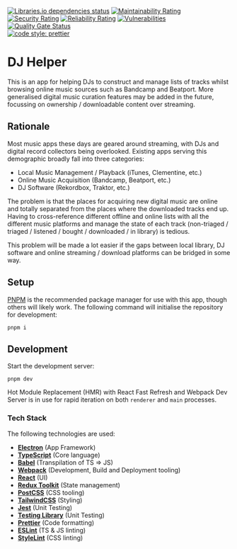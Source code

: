 [![Libraries.io dependencies status](https://img.shields.io/librariesio/release/github/goosewobbler/dj-helper)](https://libraries.io/github/goosewobbler/dj-helper) [![Maintainability Rating](https://sonarcloud.io/api/project_badges/measure?project=goosewobbler_dj-helper&metric=sqale_rating)](https://sonarcloud.io/dashboard?id=goosewobbler_dj-helper) [![Security Rating](https://sonarcloud.io/api/project_badges/measure?project=goosewobbler_dj-helper&metric=security_rating)](https://sonarcloud.io/dashboard?id=goosewobbler_dj-helper) [![Reliability Rating](https://sonarcloud.io/api/project_badges/measure?project=goosewobbler_dj-helper&metric=reliability_rating)](https://sonarcloud.io/dashboard?id=goosewobbler_dj-helper) [![Vulnerabilities](https://sonarcloud.io/api/project_badges/measure?project=goosewobbler_dj-helper&metric=vulnerabilities)](https://sonarcloud.io/dashboard?id=goosewobbler_dj-helper) [![Quality Gate Status](https://sonarcloud.io/api/project_badges/measure?project=goosewobbler_dj-helper&metric=alert_status)](https://sonarcloud.io/dashboard?id=goosewobbler_dj-helper)  
[![code style: prettier](https://img.shields.io/badge/code_style-prettier-ff69b4.svg)](https://github.com/prettier/prettier)

# DJ Helper

This is an app for helping DJs to construct and manage lists of tracks whilst browsing online music sources such as Bandcamp and Beatport. More generalised digital music curation features may be added in the future, focussing on ownership / downloadable content over streaming.

## Rationale

Most music apps these days are geared around streaming, with DJs and digital record collectors being overlooked. Existing apps serving this demographic broadly fall into three categories:

- Local Music Management / Playback (iTunes, Clementine, etc.)
- Online Music Acquisition (Bandcamp, Beatport, etc.)
- DJ Software (Rekordbox, Traktor, etc.)

The problem is that the places for acquiring new digital music are online and totally separated from the places where the downloaded tracks end up. Having to cross-reference different offline and online lists with all the different music platforms and manage the state of each track (non-triaged / triaged / listened / bought / downloaded / in library) is tedious.

This problem will be made a lot easier if the gaps between local library, DJ software and online streaming / download platforms can be bridged in some way.

## Setup

[PNPM](https://pnpm.io) is the recommended package manager for use with this app, though others will likely work. The following command will initialise the repository for development:

```
pnpm i
```

## Development

Start the development server:

```
pnpm dev
```

Hot Module Replacement (HMR) with React Fast Refresh and Webpack Dev Server is in use for rapid iteration on both `renderer` and `main` processes.

### Tech Stack

The following technologies are used:

- **[Electron](https://electronjs.org)** (App Framework)
- **[TypeScript](https://www.typescriptlang.org)** (Core language)
- **[Babel](https://babeljs.io)** (Transpilation of TS => JS)
- **[Webpack](https://webpack.js.org)** (Development, Build and Deployment tooling)
- **[React](https://reactjs.org)** (UI)
- **[Redux Toolkit](https://redux-toolkit.js.org)** (State management)
- **[PostCSS](https://postcss.org)** (CSS tooling)
- **[TailwindCSS](https://tailwindcss.com)** (Styling)
- **[Jest](https://jestjs.io)** (Unit Testing)
- **[Testing Library](https://testing-library.com)** (Unit Testing)
- **[Prettier](https://prettier.io)** (Code formatting)
- **[ESLint](https://eslint.org)** (TS & JS linting)
- **[StyleLint](https://stylelint.io)** (CSS linting)
